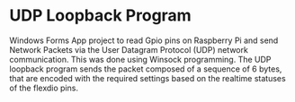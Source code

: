 # UDP Loopback Program

Windows Forms App project to read Gpio pins on Raspberry Pi and send Network Packets via the User Datagram Protocol (UDP) network communication. This was done using Winsock programming. The UDP loopback program sends the packet composed of a sequence of 6 bytes, that are encoded with the required settings based on the realtime statuses of the flexdio pins.
